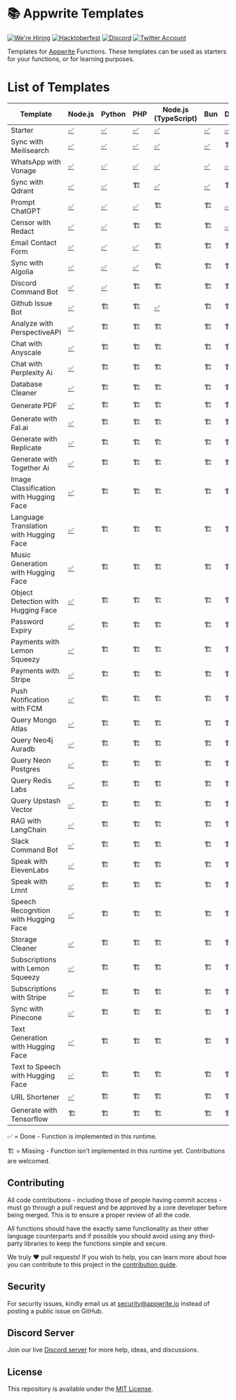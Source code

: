 # 📚 Appwrite Templates

[![We're Hiring](https://img.shields.io/static/v1?label=We're&message=Hiring&color=blue&style=flat-square)](https://appwrite.io/company/careers)
[![Hacktoberfest](https://img.shields.io/static/v1?label=hacktoberfest&message=ready&color=191120&style=flat-square)](https://hacktoberfest.appwrite.io)
[![Discord](https://img.shields.io/discord/564160730845151244?label=discord&style=flat-square)](https://appwrite.io/discord?r=Github)
[![Twitter Account](https://img.shields.io/twitter/follow/appwrite?color=00acee&label=twitter&style=flat-square)](https://twitter.com/appwrite)

Templates for [Appwrite](https://appwrite.io/) Functions. These templates can be used as starters for your functions, or for learning purposes.

# List of Templates

<!-- TABLE:START -->
| Template                               | Node.js                                         | Python                            | PHP                            | Node.js (TypeScript)                       | Bun                            | Dart                           | Deno                            | Ruby                            | Kotlin                            | python-ml                               | C++              | .NET                | Java              | Swift              |
| -------------------------------------- | ----------------------------------------------- | --------------------------------- | ------------------------------ | ------------------------------------------ | ------------------------------ | ------------------------------ | ------------------------------- | ------------------------------- | --------------------------------- | --------------------------------------- | ---------------- | ------------------- | ----------------- | ------------------ |
| Starter                                | [✅](node/starter)                               | [✅](python/starter)               | [✅](php/starter)               | [✅](node-typescript/starter)               | [✅](bun/starter)               | [✅](dart/starter)              | [✅](deno/starter)               | [✅](ruby/starter)               | [✅](kotlin/starter)               | [✅](python-ml/starter)                  | [✅](cpp/starter) | [✅](dotnet/starter) | [✅](java/starter) | [✅](swift/starter) |
| Sync with Meilisearch                  | [✅](node/sync-with-meilisearch)                 | [✅](python/sync_with_meilisearch) | [✅](php/sync-with-meilisearch) | [✅](node-typescript/sync-with-meilisearch) | [✅](bun/sync-with-meilisearch) | 🏗️                            | [✅](deno/sync-with-meilisearch) | [✅](ruby/sync_with_meilisearch) | [✅](kotlin/sync-with-meilisearch) | 🏗️                                     | 🏗️              | 🏗️                 | 🏗️               | 🏗️                |
| WhatsApp with Vonage                   | [✅](node/whatsapp-with-vonage)                  | [✅](python/whatsapp_with_vonage)  | [✅](php/whatsapp-with-vonage)  | [✅](node-typescript/whatsapp-with-vonage)  | [✅](bun/whatsapp-with-vonage)  | [✅](dart/whatsapp_with_vonage) | [✅](deno/whatsapp-with-vonage)  | [✅](ruby/whatsapp-with-vonage)  | 🏗️                               | 🏗️                                     | 🏗️              | 🏗️                 | 🏗️               | 🏗️                |
| Sync with Qdrant                       | [✅](node/sync-with-qdrant)                      | [✅](python/sync_with_qdrant)      | 🏗️                            | [✅](node-typescript/sync-with-qdrant)      | [✅](bun/sync-with-qdrant)      | 🏗️                            | 🏗️                             | 🏗️                             | 🏗️                               | 🏗️                                     | 🏗️              | 🏗️                 | 🏗️               | 🏗️                |
| Prompt ChatGPT                         | [✅](node/prompt-chatgpt)                        | [✅](python/prompt_chatgpt)        | [✅](php/prompt-chatgpt)        | 🏗️                                        | 🏗️                            | [✅](dart/prompt_chatgpt)       | 🏗️                             | 🏗️                             | 🏗️                               | 🏗️                                     | 🏗️              | 🏗️                 | 🏗️               | 🏗️                |
| Censor with Redact                     | [✅](node/censor-with-redact)                    | [✅](python/censor_with_redact)    | 🏗️                            | 🏗️                                        | 🏗️                            | [✅](dart/censor_with_redact)   | 🏗️                             | 🏗️                             | 🏗️                               | 🏗️                                     | 🏗️              | 🏗️                 | 🏗️               | 🏗️                |
| Email Contact Form                     | [✅](node/email-contact-form)                    | [✅](python/email_contact_form)    | [✅](php/email-contact-form)    | 🏗️                                        | 🏗️                            | 🏗️                            | 🏗️                             | 🏗️                             | 🏗️                               | 🏗️                                     | 🏗️              | 🏗️                 | 🏗️               | 🏗️                |
| Sync with Algolia                      | [✅](node/sync-with-algolia)                     | [✅](python/sync_with_algolia)     | [✅](php/sync-with-algolia)     | 🏗️                                        | 🏗️                            | 🏗️                            | 🏗️                             | 🏗️                             | 🏗️                               | 🏗️                                     | 🏗️              | 🏗️                 | 🏗️               | 🏗️                |
| Discord Command Bot                    | [✅](node/discord-command-bot)                   | [✅](python/discord_command_bot)   | 🏗️                            | 🏗️                                        | 🏗️                            | 🏗️                            | 🏗️                             | 🏗️                             | 🏗️                               | 🏗️                                     | 🏗️              | 🏗️                 | 🏗️               | 🏗️                |
| Github Issue Bot                       | [✅](node/github-issue-bot)                      | 🏗️                               | 🏗️                            | [✅](node-typescript/github-issue-bot)      | 🏗️                            | 🏗️                            | 🏗️                             | 🏗️                             | 🏗️                               | 🏗️                                     | 🏗️              | 🏗️                 | 🏗️               | 🏗️                |
| Analyze with PerspectiveAPI            | [✅](node/analyze-with-perspectiveapi)           | 🏗️                               | 🏗️                            | 🏗️                                        | 🏗️                            | 🏗️                            | 🏗️                             | 🏗️                             | 🏗️                               | 🏗️                                     | 🏗️              | 🏗️                 | 🏗️               | 🏗️                |
| Chat with Anyscale                     | [✅](node/chat-with-anyscale)                    | 🏗️                               | 🏗️                            | 🏗️                                        | 🏗️                            | 🏗️                            | 🏗️                             | 🏗️                             | 🏗️                               | 🏗️                                     | 🏗️              | 🏗️                 | 🏗️               | 🏗️                |
| Chat with Perplexity Ai                | [✅](node/chat-with-perplexity-ai)               | 🏗️                               | 🏗️                            | 🏗️                                        | 🏗️                            | 🏗️                            | 🏗️                             | 🏗️                             | 🏗️                               | 🏗️                                     | 🏗️              | 🏗️                 | 🏗️               | 🏗️                |
| Database Cleaner                       | [✅](node/database-cleaner)                      | 🏗️                               | 🏗️                            | 🏗️                                        | 🏗️                            | 🏗️                            | 🏗️                             | 🏗️                             | 🏗️                               | 🏗️                                     | 🏗️              | 🏗️                 | 🏗️               | 🏗️                |
| Generate PDF                           | [✅](node/generate-pdf)                          | 🏗️                               | 🏗️                            | 🏗️                                        | 🏗️                            | 🏗️                            | 🏗️                             | 🏗️                             | 🏗️                               | 🏗️                                     | 🏗️              | 🏗️                 | 🏗️               | 🏗️                |
| Generate with Fal.ai                   | [✅](node/generate-with-fal)                     | 🏗️                               | 🏗️                            | 🏗️                                        | 🏗️                            | 🏗️                            | 🏗️                             | 🏗️                             | 🏗️                               | 🏗️                                     | 🏗️              | 🏗️                 | 🏗️               | 🏗️                |
| Generate with Replicate                | [✅](node/generate-with-replicate)               | 🏗️                               | 🏗️                            | 🏗️                                        | 🏗️                            | 🏗️                            | 🏗️                             | 🏗️                             | 🏗️                               | 🏗️                                     | 🏗️              | 🏗️                 | 🏗️               | 🏗️                |
| Generate with Together Ai              | [✅](node/generate-with-together-ai)             | 🏗️                               | 🏗️                            | 🏗️                                        | 🏗️                            | 🏗️                            | 🏗️                             | 🏗️                             | 🏗️                               | 🏗️                                     | 🏗️              | 🏗️                 | 🏗️               | 🏗️                |
| Image Classification with Hugging Face | [✅](node/image-classification-with-huggingface) | 🏗️                               | 🏗️                            | 🏗️                                        | 🏗️                            | 🏗️                            | 🏗️                             | 🏗️                             | 🏗️                               | 🏗️                                     | 🏗️              | 🏗️                 | 🏗️               | 🏗️                |
| Language Translation with Hugging Face | [✅](node/language-translation-with-huggingface) | 🏗️                               | 🏗️                            | 🏗️                                        | 🏗️                            | 🏗️                            | 🏗️                             | 🏗️                             | 🏗️                               | 🏗️                                     | 🏗️              | 🏗️                 | 🏗️               | 🏗️                |
| Music Generation with Hugging Face     | [✅](node/music-generation-with-huggingface)     | 🏗️                               | 🏗️                            | 🏗️                                        | 🏗️                            | 🏗️                            | 🏗️                             | 🏗️                             | 🏗️                               | 🏗️                                     | 🏗️              | 🏗️                 | 🏗️               | 🏗️                |
| Object Detection with Hugging Face     | [✅](node/object-detection-with-huggingface)     | 🏗️                               | 🏗️                            | 🏗️                                        | 🏗️                            | 🏗️                            | 🏗️                             | 🏗️                             | 🏗️                               | 🏗️                                     | 🏗️              | 🏗️                 | 🏗️               | 🏗️                |
| Password Expiry                        | [✅](node/password-expiry)                       | 🏗️                               | 🏗️                            | 🏗️                                        | 🏗️                            | 🏗️                            | 🏗️                             | 🏗️                             | 🏗️                               | 🏗️                                     | 🏗️              | 🏗️                 | 🏗️               | 🏗️                |
| Payments with Lemon Squeezy            | [✅](node/payments-with-lemon-squeezy)           | 🏗️                               | 🏗️                            | 🏗️                                        | 🏗️                            | 🏗️                            | 🏗️                             | 🏗️                             | 🏗️                               | 🏗️                                     | 🏗️              | 🏗️                 | 🏗️               | 🏗️                |
| Payments with Stripe                   | [✅](node/payments-with-stripe)                  | 🏗️                               | 🏗️                            | 🏗️                                        | 🏗️                            | 🏗️                            | 🏗️                             | 🏗️                             | 🏗️                               | 🏗️                                     | 🏗️              | 🏗️                 | 🏗️               | 🏗️                |
| Push Notification with FCM             | [✅](node/push-notification-with-fcm)            | 🏗️                               | 🏗️                            | 🏗️                                        | 🏗️                            | 🏗️                            | 🏗️                             | 🏗️                             | 🏗️                               | 🏗️                                     | 🏗️              | 🏗️                 | 🏗️               | 🏗️                |
| Query Mongo Atlas                      | [✅](node/query-mongo-atlas)                     | 🏗️                               | 🏗️                            | 🏗️                                        | 🏗️                            | 🏗️                            | 🏗️                             | 🏗️                             | 🏗️                               | 🏗️                                     | 🏗️              | 🏗️                 | 🏗️               | 🏗️                |
| Query Neo4j Auradb                     | [✅](node/query-neo4j-auradb)                    | 🏗️                               | 🏗️                            | 🏗️                                        | 🏗️                            | 🏗️                            | 🏗️                             | 🏗️                             | 🏗️                               | 🏗️                                     | 🏗️              | 🏗️                 | 🏗️               | 🏗️                |
| Query Neon Postgres                    | [✅](node/query-neon-postgres)                   | 🏗️                               | 🏗️                            | 🏗️                                        | 🏗️                            | 🏗️                            | 🏗️                             | 🏗️                             | 🏗️                               | 🏗️                                     | 🏗️              | 🏗️                 | 🏗️               | 🏗️                |
| Query Redis Labs                       | [✅](node/query-redis-labs)                      | 🏗️                               | 🏗️                            | 🏗️                                        | 🏗️                            | 🏗️                            | 🏗️                             | 🏗️                             | 🏗️                               | 🏗️                                     | 🏗️              | 🏗️                 | 🏗️               | 🏗️                |
| Query Upstash Vector                   | [✅](node/query-upstash-vector)                  | 🏗️                               | 🏗️                            | 🏗️                                        | 🏗️                            | 🏗️                            | 🏗️                             | 🏗️                             | 🏗️                               | 🏗️                                     | 🏗️              | 🏗️                 | 🏗️               | 🏗️                |
| RAG with LangChain                     | [✅](node/rag-with-langchain)                    | 🏗️                               | 🏗️                            | 🏗️                                        | 🏗️                            | 🏗️                            | 🏗️                             | 🏗️                             | 🏗️                               | 🏗️                                     | 🏗️              | 🏗️                 | 🏗️               | 🏗️                |
| Slack Command Bot                      | [✅](node/slack-command-bot)                     | 🏗️                               | 🏗️                            | 🏗️                                        | 🏗️                            | 🏗️                            | 🏗️                             | 🏗️                             | 🏗️                               | 🏗️                                     | 🏗️              | 🏗️                 | 🏗️               | 🏗️                |
| Speak with ElevenLabs                  | [✅](node/speak-with-elevenlabs)                 | 🏗️                               | 🏗️                            | 🏗️                                        | 🏗️                            | 🏗️                            | 🏗️                             | 🏗️                             | 🏗️                               | 🏗️                                     | 🏗️              | 🏗️                 | 🏗️               | 🏗️                |
| Speak with Lmnt                        | [✅](node/speak-with-lmnt)                       | 🏗️                               | 🏗️                            | 🏗️                                        | 🏗️                            | 🏗️                            | 🏗️                             | 🏗️                             | 🏗️                               | 🏗️                                     | 🏗️              | 🏗️                 | 🏗️               | 🏗️                |
| Speech Recognition with Hugging Face   | [✅](node/speech-recognition-with-huggingface)   | 🏗️                               | 🏗️                            | 🏗️                                        | 🏗️                            | 🏗️                            | 🏗️                             | 🏗️                             | 🏗️                               | 🏗️                                     | 🏗️              | 🏗️                 | 🏗️               | 🏗️                |
| Storage Cleaner                        | [✅](node/storage-cleaner)                       | 🏗️                               | 🏗️                            | 🏗️                                        | 🏗️                            | 🏗️                            | 🏗️                             | 🏗️                             | 🏗️                               | 🏗️                                     | 🏗️              | 🏗️                 | 🏗️               | 🏗️                |
| Subscriptions with Lemon Squeezy       | [✅](node/subscriptions-with-lemon-squeezy)      | 🏗️                               | 🏗️                            | 🏗️                                        | 🏗️                            | 🏗️                            | 🏗️                             | 🏗️                             | 🏗️                               | 🏗️                                     | 🏗️              | 🏗️                 | 🏗️               | 🏗️                |
| Subscriptions with Stripe              | [✅](node/subscriptions-with-stripe)             | 🏗️                               | 🏗️                            | 🏗️                                        | 🏗️                            | 🏗️                            | 🏗️                             | 🏗️                             | 🏗️                               | 🏗️                                     | 🏗️              | 🏗️                 | 🏗️               | 🏗️                |
| Sync with Pinecone                     | [✅](node/sync-with-pinecone)                    | 🏗️                               | 🏗️                            | 🏗️                                        | 🏗️                            | 🏗️                            | 🏗️                             | 🏗️                             | 🏗️                               | 🏗️                                     | 🏗️              | 🏗️                 | 🏗️               | 🏗️                |
| Text Generation with Hugging Face      | [✅](node/text-generation-with-huggingface)      | 🏗️                               | 🏗️                            | 🏗️                                        | 🏗️                            | 🏗️                            | 🏗️                             | 🏗️                             | 🏗️                               | 🏗️                                     | 🏗️              | 🏗️                 | 🏗️               | 🏗️                |
| Text to Speech with Hugging Face       | [✅](node/text-to-speech-with-huggingface)       | 🏗️                               | 🏗️                            | 🏗️                                        | 🏗️                            | 🏗️                            | 🏗️                             | 🏗️                             | 🏗️                               | 🏗️                                     | 🏗️              | 🏗️                 | 🏗️               | 🏗️                |
| URL Shortener                          | [✅](node/url-shortener)                         | 🏗️                               | 🏗️                            | 🏗️                                        | 🏗️                            | 🏗️                            | 🏗️                             | 🏗️                             | 🏗️                               | 🏗️                                     | 🏗️              | 🏗️                 | 🏗️               | 🏗️                |
| Generate with Tensorflow               | 🏗️                                             | 🏗️                               | 🏗️                            | 🏗️                                        | 🏗️                            | 🏗️                            | 🏗️                             | 🏗️                             | 🏗️                               | [✅](python-ml/generate_with_tensorflow) | 🏗️              | 🏗️                 | 🏗️               | 🏗️                |
<!-- TABLE:END -->

✅ = Done - Function is implemented in this runtime.

🏗️ = Missing - Function isn't implemented in this runtime yet. Contributions are welcomed.

## Contributing

All code contributions - including those of people having commit access - must go through a pull request and be approved by a core developer before being merged. This is to ensure a proper review of all the code.

All functions should have the exactly same functionality as their other language counterparts and if possible you should avoid using any third-party libraries to keep the functions simple and secure.

We truly ❤️ pull requests! If you wish to help, you can learn more about how you can contribute to this project in the [contribution guide](https://github.com/open-runtimes/.github/blob/main/CONTRIBUTING.md).

## Security

For security issues, kindly email us at [security@appwrite.io](mailto:security@appwrite.io) instead of posting a public issue on GitHub.

## Discord Server

Join our live [Discord server](https://appwrite.io/discord) for more help, ideas, and discussions.

## License

This repository is available under the [MIT License](./LICENSE).
